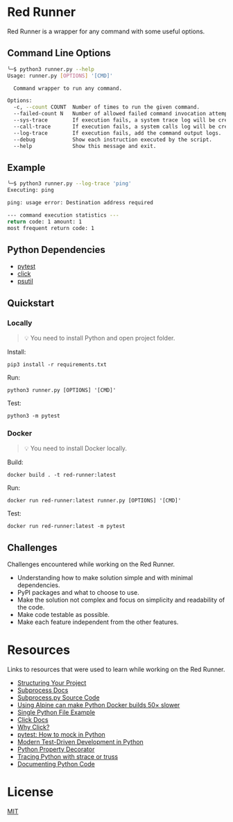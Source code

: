# Red Runner

Red Runner is a wrapper for any command with some useful options.

## Command Line Options

```bash
╰─$ python3 runner.py --help
Usage: runner.py [OPTIONS] '[CMD]'

  Command wrapper to run any command.

Options:
  -c, --count COUNT  Number of times to run the given command.
  --failed-count N   Number of allowed failed command invocation attempts.
  --sys-trace        If execution fails, a system trace log will be created.
  --call-trace       If execution fails, a system calls log will be created.
  --log-trace        If execution fails, add the command output logs.
  --debug            Show each instruction executed by the script.
  --help             Show this message and exit.
```

## Example

```bash
╰─$ python3 runner.py --log-trace 'ping'
Executing: ping

ping: usage error: Destination address required

--- command execution statistics ---
return code: 1 amount: 1
most frequent return code: 1
```

## Python Dependencies

- [pytest](https://pypi.org/project/pytest/)
- [click](https://pypi.org/project/click/)
- [psutil](https://pypi.org/project/psutil/)

## Quickstart

### Locally
> 💡 You need to install Python and open project folder.

Install:

`pip3 install -r requirements.txt`

Run:

`python3 runner.py [OPTIONS] '[CMD]'`

Test:

`python3 -m pytest`

### Docker
> 💡 You need to install Docker locally.

Build:

`docker build . -t red-runner:latest`

Run:

`docker run red-runner:latest runner.py [OPTIONS] '[CMD]'`

Test:

`docker run red-runner:latest -m pytest`

## Challenges

Challenges encountered while working on the Red Runner.

- Understanding how to make solution simple and with minimal dependencies.
- PyPI packages and what to choose to use.
- Make the solution not complex and focus on simplicity and readability of the code.
- Make code testable as possible.
- Make each feature independent from the other features.

# Resources

Links to resources that were used to learn while working on the Red Runner.

- [Structuring Your Project](https://docs.python-guide.org/writing/structure/)
- [Subprocess Docs](https://docs.python.org/3/library/subprocess.html)
- [Subprocess.py Source Code](https://github.com/python/cpython/blob/master/Lib/subprocess.py#L460)
- [Using Alpine can make Python Docker builds 50× slower](https://pythonspeed.com/articles/alpine-docker-python/)
- [Single Python File Example](https://softwareengineering.stackexchange.com/a/243045)
- [Click Docs](https://click.palletsprojects.com/)
- [Why Click?](https://click.palletsprojects.com/why/)
- [pytest: How to mock in Python](https://changhsinlee.com/pytest-mock/)
- [Modern Test-Driven Development in Python](https://testdriven.io/blog/modern-tdd/)
- [Python Property Decorator](https://www.askpython.com/python/built-in-methods/python-property-decorator)
- [Tracing Python with strace or truss](https://rhodesmill.org/brandon/slides/2014-07-pyohio/strace/)
- [Documenting Python Code](https://realpython.com/documenting-python-code/)

# License

[MIT](https://choosealicense.com/licenses/mit/)